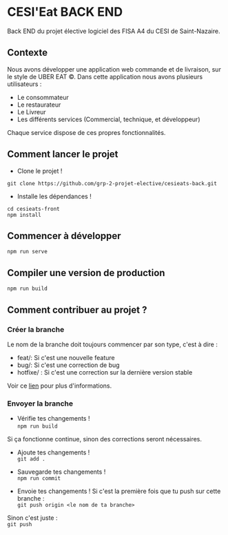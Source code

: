 # CESI'Eat BACK END
Back END du projet élective logiciel des FISA A4 du CESI de Saint-Nazaire.

## Contexte 

Nous avons développer une application web commande et de livraison, sur le style de UBER EAT ©. 
Dans cette application nous avons plusieurs utilisateurs : 
- Le consommateur
- Le restaurateur
- Le Livreur
- Les différents services (Commercial, technique, et développeur)

Chaque service dispose de ces propres fonctionnalités.

## Comment lancer le projet

* Clone le projet ! 

`git clone https://github.com/grp-2-projet-elective/cesieats-back.git`

* Installe les dépendances ! 

`cd cesieats-front`  
`npm install`

## Commencer à développer 

`npm run serve`

## Compiler une version de production 

`npm run build`

## Comment contribuer au projet ? 

### Créer la branche 

Le nom de la branche doit toujours commencer par son type, c'est à dire : 

* feat/: Si c'est une nouvelle feature
* bug/: Si c'est une correction de bug 
* hotfixe/ : Si c'est une correction sur la dernière version stable 

Voir ce [lien](https://gist.github.com/digitaljhelms/4287848) pour plus d'informations.

### Envoyer la branche 

* Vérifie tes changements !   
`npm run build`

Si ça fonctionne continue, sinon des corrections seront nécessaires.

* Ajoute tes changements !   
`git add .`

* Sauvegarde tes changements !   
`npm run commit`

* Envoie tes changements ! Si c'est la première fois que tu push sur cette branche :   
`git push origin <le nom de ta branche>`

Sinon c'est juste :  
`git push`

